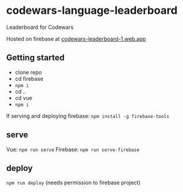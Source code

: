 # codewars-language-leaderboard
Leaderboard for Codewars

Hosted on firebase at [codewars-leaderboard-1.web.app](https://codewars-leaderboard-1.web.app)

## Getting started
* clone repo
* cd firebase
* `npm i`
* cd ..
* cd vue
* `npm i`

If serving and deploying firebase:
`npm install -g firebase-tools`

## serve
Vue: `npm run serve`
Firebase: `npm run serve-firebase`

## deploy
`npm run deploy` (needs permission to firebase project)